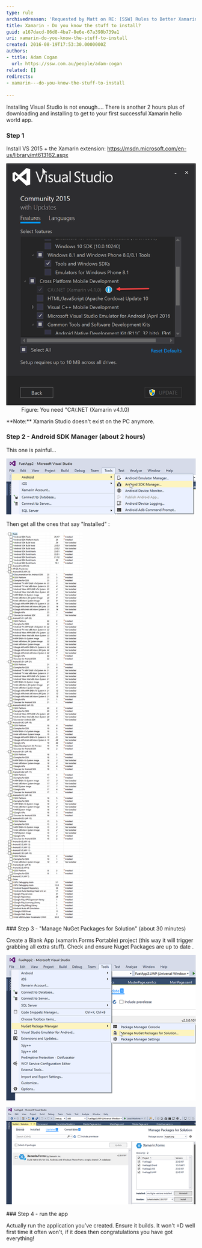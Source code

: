 ```yaml
---
type: rule
archivedreason: 'Requested by Matt on RE: [SSW] Rules to Better Xamarin (mobile)'
title: Xamarin - Do you know the stuff to install?
guid: a167dacd-86d8-4ba7-8e6e-67a398b739a1
uri: xamarin-do-you-know-the-stuff-to-install
created: 2016-08-19T17:53:30.0000000Z
authors:
- title: Adam Cogan
  url: https://ssw.com.au/people/adam-cogan
related: []
redirects:
- xamarin---do-you-know-the-stuff-to-install

---
```


Installing Visual Studio is not enough.... There is another 2 hours plus of downloading and installing to get to your first successful Xamarin hello world app.

<!--endintro-->

### Step 1

Install VS 2015 + the Xamarin extension:  https://msdn.microsoft.com/en-us/library/mt613162.aspx
<dl class="image"><dt> <img src="xamarin-1.png" alt="xamarin-1.png"> </dt><dd>Figure: You need "C#/.NET (Xamarin v4.1.0)</dd></dl>
**Note:** Xamarin Studio doesn't exist on the PC anymore.

### Step 2 - Android SDK Manager (about 2 hours)

This one is painful...
<dl class="image"><dt> <img src="xamarin-2.png" alt="xamarin-2.png"> </dt></dl>
Then get all the ones that say "Installed" :
<dl class="image"><dt> <img src="xamarin-3.png" alt="xamarin-3.png"> </dt></dl>
### Step 3 - "Manage NuGet Packages for Solution" (about 30 minutes)  


Create a Blank App (xamarin.Forms Portable) project (this way it will trigger grabbing all extra stuff).
Check and ensure Nuget Packages are up to date .
<dl class="image"><dt> <img src="xamarin-4.png" alt="xamarin-4.png"> </dt></dl><dl class="image"><dt> <img src="xamarin-5.png" alt="xamarin-5.png"> </dt></dl>
### Step 4 - run the app


Actually run the application you’ve created. Ensure it builds. It won't =D well first time it often won't, if it does then congratulations you have got everything!
